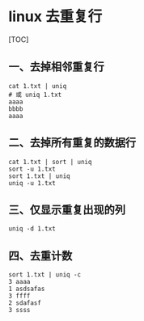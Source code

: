 # linux 去重复行

[TOC]

## 一、去掉相邻重复行

```shell
cat 1.txt | uniq
# 或 uniq 1.txt
aaaa
bbbb
aaaa
```

## 二、去掉所有重复的数据行

```shell
cat 1.txt | sort | uniq
sort -u 1.txt
sort 1.txt | uniq
uniq -u 1.txt
```

## 三、仅显示重复出现的列

```shell
uniq -d 1.txt
```

## 四、去重计数

```shell
sort 1.txt | uniq -c
3 aaaa
1 asdsafas
3 ffff
2 sdafasf
3 ssss
```

